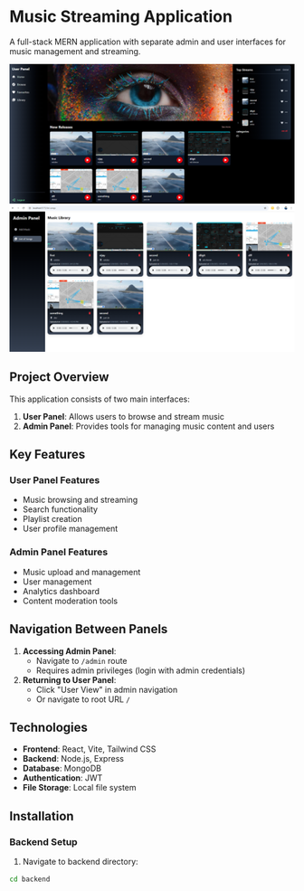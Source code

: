 # Music Streaming Application

A full-stack MERN application with separate admin and user interfaces for music management and streaming.

![Application Screenshot](./frontend/public/musicstreamingimage.png)
![Admin Panel Screenshot](./frontend/public/musicstreamingadminpanel.png)

## Project Overview
This application consists of two main interfaces:
1. **User Panel**: Allows users to browse and stream music
2. **Admin Panel**: Provides tools for managing music content and users

## Key Features

### User Panel Features
- Music browsing and streaming
- Search functionality
- Playlist creation
- User profile management

### Admin Panel Features
- Music upload and management
- User management
- Analytics dashboard
- Content moderation tools

## Navigation Between Panels
1. **Accessing Admin Panel**:
   - Navigate to `/admin` route
   - Requires admin privileges (login with admin credentials)
2. **Returning to User Panel**:
   - Click "User View" in admin navigation
   - Or navigate to root URL `/`

## Technologies
- **Frontend**: React, Vite, Tailwind CSS
- **Backend**: Node.js, Express
- **Database**: MongoDB
- **Authentication**: JWT
- **File Storage**: Local file system

## Installation

### Backend Setup
1. Navigate to backend directory:
```bash
cd backend